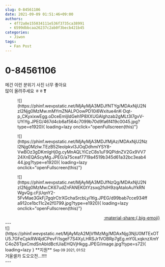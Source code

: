 ```yaml
---
slug: 0-84561106
date: 2021-09-09 01:51:46+09:00
authors:
  - 4f72a8e155034111e536f3735ca38991
  - 6599dbbcaa26237c2ab0f3becb421b45
categories:
  - Jiwon
tags:
  - Fan Post
---
```


# 0-84561106

<div class="post-container" markdown="1">
<div class="content-container md-sidebar__scrollwrap" markdown="1">

메건 이런 분위기 사진 너무 좋아요<br>많이 올려주세요 ㅎㅎ❣
<figure markdown="1">
![](https://phinf.wevpstatic.net/MjAyMjA3MDJfNTYg/MDAxNjU2NzI2Njg0MzMw.mMYmZNALPOowPD10i6Wxitue4nK-Dqt-p_CKyxixwEgg.oDceEmIjIdGeh1P8XXUGAlghzab2gMLt3I7gvV-UYiYg.JPEG/467d4cb6af564c7099b70d9fa6f419c0045.jpg?type=e1920){ loading=lazy onclick="openFullscreen(this)"}
</figure>

<figure markdown="1">
![](https://phinf.wevpstatic.net/MjAyMjA3MDJfMjAz/MDAxNjU2NzI2Njg0MzIw.TEzB52Ieolpkvl3JOqDdhmiYSY8-VwBOz3gDKmIgHj0g.cyMnAQLYiCzC8s1uF9QPldnZV2Gx9VV724XnEQAScyMg.JPEG/a75ceaf7719a4519b345d61a32bc3eab444.jpg?type=e1920){ loading=lazy onclick="openFullscreen(this)"}
</figure>

<figure markdown="1">
![](https://phinf.wevpstatic.net/MjAyMjA3MDJfNzQg/MDAxNjU2NzI2Njg0MzMw.CK67udZnFANEKGtYzsxq2fsIH9zqAtaloAuYkRNWgvQg.cFjUqnY2-5FvMae3GkFj7gqlrCtrXGchaSrcbLyi1tIg.JPEG/d99bab7cce934ffa912ce1bc11c2e2f0799.jpg?type=e1920){ loading=lazy onclick="openFullscreen(this)"}
</figure>


</div>
</div>

<div style="text-align: right;" markdown="1">
<a href="https://weverse.io/fromis9/fanpost/0-84561106" style="text-align: right;">:material-share:{.big-emoji}</a>
</div>
---

<div class="comments-container md-sidebar__scrollwrap" markdown="1">
<div class="comment" markdown="1">
<div class='id-container' markdown="1">
![](https://phinf.wevpstatic.net/MjAyMzA2MjVfMzMg/MDAxNjg3NjU0MTExOTU5.7GFeCpkRW4jdCPevFi1sgeF7S4XyLHRSJr1VOBRp7gEg.mY0LxqknzXmYC4oZ6TpxCmdSnAbldBctUiaEHQVjHkgg.JPEG/image.jpg?type=s72){ loading=lazy }
**<span class="artist">지원</span>** <small>Sep 09 2021, 01:52</small><br>
</div>
<div class='comment-body' markdown="1">
거울셀카 도오오전...!!!!
</div>
</div>
</div>
---
